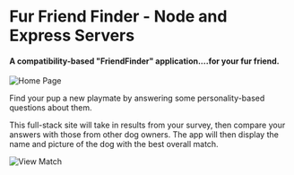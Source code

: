 # Fur Friend Finder - Node and Express Servers

#### A compatibility-based "FriendFinder" application....for your fur friend.

![Home Page](/assets/images/home_page.png)

Find your pup a new playmate by answering some personality-based questions about them.

This full-stack site will take in results from your survey, then compare your answers with those from other dog owners. The app will then display the name and picture of the dog with the best overall match. 

![View Match](/assets/images/view-match.png)
